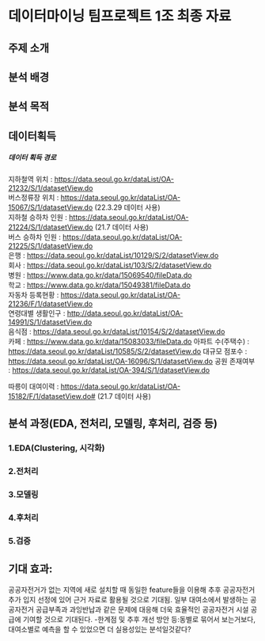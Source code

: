 # 데이터마이닝 팀프로젝트 1조 최종 자료

## 주제 소개 

## 분석 배경

## 분석 목적

## 데이터획득
##### 데이터 획득 경로
지하철역 위치 : https://data.seoul.go.kr/dataList/OA-21232/S/1/datasetView.do  
버스정류장 위치 : https://data.seoul.go.kr/dataList/OA-15067/S/1/datasetView.do (22.3.29 데이터 사용)  
지하철 승하차 인원 : https://data.seoul.go.kr/dataList/OA-21224/S/1/datasetView.do (21.7 데이터 사용)  
버스 승하차 인원 : https://data.seoul.go.kr/dataList/OA-21225/S/1/datasetView.do  
은행 : https://data.seoul.go.kr/dataList/10129/S/2/datasetView.do  
회사 : https://data.seoul.go.kr/dataList/103/S/2/datasetView.do  
병원 : https://www.data.go.kr/data/15069540/fileData.do  
학교 : https://www.data.go.kr/data/15049381/fileData.do  
자동차 등록현황 : https://data.seoul.go.kr/dataList/OA-21236/F/1/datasetView.do  
연령대별 생활인구 : http://data.seoul.go.kr/dataList/OA-14991/S/1/datasetView.do  
음식점 : https://data.seoul.go.kr/dataList/10154/S/2/datasetView.do  
카페 : https://www.data.go.kr/data/15083033/fileData.do
아파트 수(주택수) : https://data.seoul.go.kr/dataList/10585/S/2/datasetView.do 
대규모 점포수 :　https://data.seoul.go.kr/dataList/OA-16096/S/1/datasetView.do
공원 존재여부 : https://data.seoul.go.kr/dataList/OA-394/S/1/datasetView.do

따릉이 대여이력 : https://data.seoul.go.kr/dataList/OA-15182/F/1/datasetView.do# (21.7 데이터 사용)
## 분석 과정(EDA, 전처리, 모델링, 후처리, 검증 등)
### 1.EDA(Clustering, 시각화)

### 2.전처리

### 3.모델링

### 4.후처리

### 5.검증

## 기대 효과:
공공자전거가 없는 지역에 새로 설치할 때 동일한 feature들을 이용해 추후 공공자전거 추가 입지 선정에 있어 근거 자료로 활용될 것으로 기대됨.
일부 대여소에서 발생하는 공공자전거 공급부족과 과잉반납과 같은 문제에 대응해 더욱 효율적인 공공자전거 시설 공급에 기여할 것으로 기대된다.
-한계점 및 추후 개선 방안 등:동별로 묶어서 보는거보다, 대여소별로 예측을 할 수 있었으면 더 실용성있는 분석일것같다?
